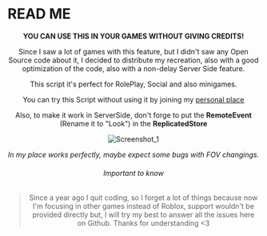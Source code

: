 # READ ME
<div align="center">

**YOU CAN USE THIS IN YOUR GAMES WITHOUT GIVING CREDITS!**

Since I saw a lot of games with this feature, but I didn't saw any Open Source code about it, I decided to distribute my recreation, also with a good optimization of the code, also with a non-delay Server Side feature.

This script it's perfect for RolePlay, Social and also minigames.

You can try this Script without using it by joining my [personal place](https://www.roblox.com/games/8988746798/MrStreeets-Place)

Also, to make it work in ServerSide, don't forge to put the **RemoteEvent** (Rename it to "Look") in the **ReplicatedStore**

![Screenshot_1](https://user-images.githubusercontent.com/50084238/203659397-d036fb0a-dbb4-4a7d-8a81-205d97ca0d05.png)

*In my place works perfectly, maybe expect some bugs with FOV changings.*

###### Important to know
>Since a year ago I quit coding, so I forget a lot of things because now I'm focusing in other games instead of Roblox, support wouldn't be provided directly but, I will try my best to answer all the issues here on Github.
>Thanks for understanding <3
